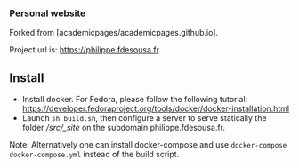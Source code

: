 ### Personal website

Forked from [academicpages/academicpages.github.io].

Project url is: https://philippe.fdesousa.fr.

## Install

* Install docker. For Fedora, please follow the following tutorial: https://developer.fedoraproject.org/tools/docker/docker-installation.html
* Launch `sh build.sh`, then configure a server to serve statically the folder */src/_site* on the subdomain philippe.fdesousa.fr.

Note: Alternatively one can install docker-compose and use `docker-compose docker-compose.yml` instead of the build script.
